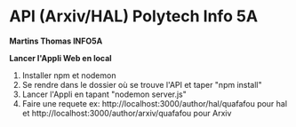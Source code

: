 #  API (Arxiv/HAL) Polytech Info 5A
**Martins Thomas INFO5A**

**Lancer l'Appli Web en local**

1. Installer npm et nodemon
2. Se rendre dans le dossier où se trouve l'API et taper "npm install"
3. Lancer l'Appli en tapant "nodemon server.js"
4. Faire une requete ex: http://localhost:3000/author/hal/quafafou pour hal et http://localhost:3000/author/arxiv/quafafou pour Arxiv